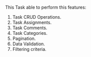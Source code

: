 This Task able to perform this features:
1.	Task CRUD Operations. 
2.	Task Assignments.
3.	Task Comments.
4.	Task Categories.
5.	Pagination.
6.	Data Validation.
7.	Filtering criteria.
